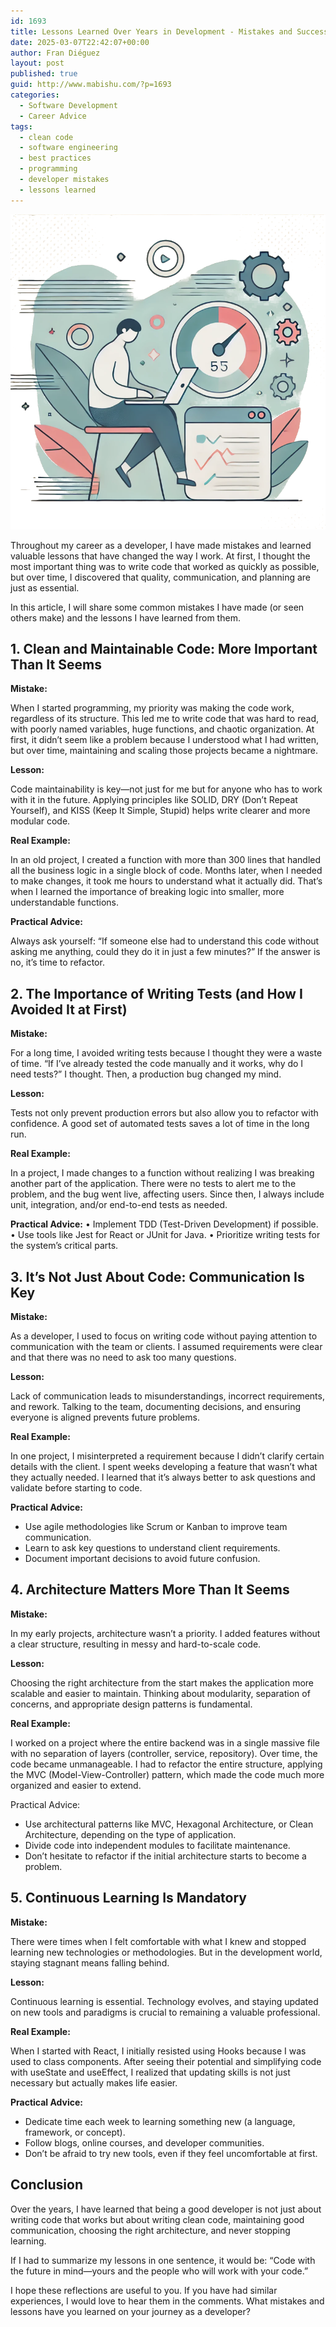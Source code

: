 ```yaml
---
id: 1693
title: Lessons Learned Over Years in Development - Mistakes and Successes
date: 2025-03-07T22:42:07+00:00
author: Fran Diéguez
layout: post
published: true
guid: http://www.mabishu.com/?p=1693
categories:
  - Software Development
  - Career Advice
tags:
  - clean code
  - software engineering
  - best practices
  - programming
  - developer mistakes
  - lessons learned
---
```


![Performance](./performance.png)

Throughout my career as a developer, I have made mistakes and learned valuable lessons that have changed the way I work. At first, I thought the most important thing was to write code that worked as quickly as possible, but over time, I discovered that quality, communication, and planning are just as essential.

In this article, I will share some common mistakes I have made (or seen others make) and the lessons I have learned from them.

## 1. Clean and Maintainable Code: More Important Than It Seems

**Mistake:**


When I started programming, my priority was making the code work, regardless of its structure. This led me to write code that was hard to read, with poorly named variables, huge functions, and chaotic organization. At first, it didn’t seem like a problem because I understood what I had written, but over time, maintaining and scaling those projects became a nightmare.

**Lesson:**

Code maintainability is key—not just for me but for anyone who has to work with it in the future. Applying principles like SOLID, DRY (Don’t Repeat Yourself), and KISS (Keep It Simple, Stupid) helps write clearer and more modular code.

**Real Example:**

In an old project, I created a function with more than 300 lines that handled all the business logic in a single block of code. Months later, when I needed to make changes, it took me hours to understand what it actually did. That’s when I learned the importance of breaking logic into smaller, more understandable functions.

**Practical Advice:**

Always ask yourself: “If someone else had to understand this code without asking me anything, could they do it in just a few minutes?” If the answer is no, it’s time to refactor.

## 2. The Importance of Writing Tests (and How I Avoided It at First)

**Mistake:**

For a long time, I avoided writing tests because I thought they were a waste of time. “If I’ve already tested the code manually and it works, why do I need tests?” I thought. Then, a production bug changed my mind.

**Lesson:**

Tests not only prevent production errors but also allow you to refactor with confidence. A good set of automated tests saves a lot of time in the long run.

**Real Example:**

In a project, I made changes to a function without realizing I was breaking another part of the application. There were no tests to alert me to the problem, and the bug went live, affecting users. Since then, I always include unit, integration, and/or end-to-end tests as needed.

**Practical Advice:**
	•	Implement TDD (Test-Driven Development) if possible.
	•	Use tools like Jest for React or JUnit for Java.
	•	Prioritize writing tests for the system’s critical parts.

## 3. It’s Not Just About Code: Communication Is Key

**Mistake:**

As a developer, I used to focus on writing code without paying attention to communication with the team or clients. I assumed requirements were clear and that there was no need to ask too many questions.

**Lesson:**

Lack of communication leads to misunderstandings, incorrect requirements, and rework. Talking to the team, documenting decisions, and ensuring everyone is aligned prevents future problems.

**Real Example:**

In one project, I misinterpreted a requirement because I didn’t clarify certain details with the client. I spent weeks developing a feature that wasn’t what they actually needed. I learned that it’s always better to ask questions and validate before starting to code.

**Practical Advice:**

- Use agile methodologies like Scrum or Kanban to improve team communication.
- Learn to ask key questions to understand client requirements.
- Document important decisions to avoid future confusion.

## 4. Architecture Matters More Than It Seems

**Mistake:**

In my early projects, architecture wasn’t a priority. I added features without a clear structure, resulting in messy and hard-to-scale code.

**Lesson:**

Choosing the right architecture from the start makes the application more scalable and easier to maintain. Thinking about modularity, separation of concerns, and appropriate design patterns is fundamental.

**Real Example:**

I worked on a project where the entire backend was in a single massive file with no separation of layers (controller, service, repository). Over time, the code became unmanageable. I had to refactor the entire structure, applying the MVC (Model-View-Controller) pattern, which made the code much more organized and easier to extend.

Practical Advice:
- Use architectural patterns like MVC, Hexagonal Architecture, or Clean Architecture, depending on the type of application.
- Divide code into independent modules to facilitate maintenance.
- Don’t hesitate to refactor if the initial architecture starts to become a problem.

## 5. Continuous Learning Is Mandatory

**Mistake:**

There were times when I felt comfortable with what I knew and stopped learning new technologies or methodologies. But in the development world, staying stagnant means falling behind.

**Lesson:**

Continuous learning is essential. Technology evolves, and staying updated on new tools and paradigms is crucial to remaining a valuable professional.

**Real Example:**

When I started with React, I initially resisted using Hooks because I was used to class components. After seeing their potential and simplifying code with useState and useEffect, I realized that updating skills is not just necessary but actually makes life easier.

**Practical Advice:**

 - Dedicate time each week to learning something new (a language, framework, or concept).
 - Follow blogs, online courses, and developer communities.
 - Don’t be afraid to try new tools, even if they feel uncomfortable at first.

## Conclusion

Over the years, I have learned that being a good developer is not just about writing code that works but about writing clean code, maintaining good communication, choosing the right architecture, and never stopping learning.

If I had to summarize my lessons in one sentence, it would be:
“Code with the future in mind—yours and the people who will work with your code.”

I hope these reflections are useful to you. If you have had similar experiences, I would love to hear them in the comments. What mistakes and lessons have you learned on your journey as a developer?
</div>
